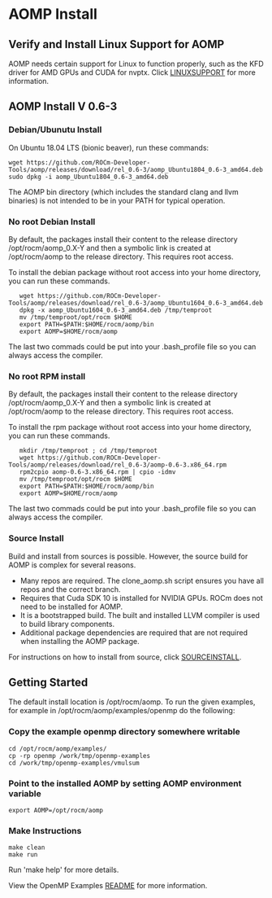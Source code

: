 # AOMP Install 


## Verify and Install Linux Support for AOMP

<A NAME="Linux-Support">

AOMP needs certain support for Linux to function properly, such as the KFD driver for AMD GPUs and CUDA for nvptx. Click [LINUXSUPPORT](LINUXSUPPORT.md) for more information.

## AOMP Install V 0.6-3

<A NAME="Install">

### Debian/Ubunutu Install

On Ubuntu 18.04 LTS (bionic beaver), run these commands:
```
wget https://github.com/ROCm-Developer-Tools/aomp/releases/download/rel_0.6-3/aomp_Ubuntu1804_0.6-3_amd64.deb
sudo dpkg -i aomp_Ubuntu1804_0.6-3_amd64.deb
```
The AOMP bin directory (which includes the standard clang and llvm binaries) is not intended to be in your PATH for typical operation.

<!--### RPM Install
For rpm-based Linux distributions, use this rpm
```
wget https://github.com/ROCm-Developer-Tools/aomp/releases/download/r/aomp-0.6-3.x86_64.rpm
sudo rpm -i aomp-0.6-3.x86_64.rpm
```
-->
### No root Debian Install

By default, the packages install their content to the release directory /opt/rocm/aomp_0.X-Y and then a  symbolic link is created at /opt/rocm/aomp to the release directory. This requires root access.

To install the debian package without root access into your home directory, you can run these commands.
```
   wget https://github.com/ROCm-Developer-Tools/aomp/releases/download/rel_0.6-3/aomp_Ubuntu1604_0.6-3_amd64.deb
   dpkg -x aomp_Ubuntu1604_0.6-3_amd64.deb /tmp/temproot
   mv /tmp/temproot/opt/rocm $HOME
   export PATH=$PATH:$HOME/rocm/aomp/bin
   export AOMP=$HOME/rocm/aomp
```
The last two commads could be put into your .bash_profile file so you can always access the compiler.

### No root RPM install

By default, the packages install their content to the release directory /opt/rocm/aomp_0.X-Y and then a  symbolic link is created at /opt/rocm/aomp to the release directory. This requires root access.

To install the rpm package without root access into your home directory, you can run these commands.
```
   mkdir /tmp/temproot ; cd /tmp/temproot 
   wget https://github.com/ROCm-Developer-Tools/aomp/releases/download/rel_0.6-3/aomp-0.6-3.x86_64.rpm
   rpm2cpio aomp-0.6-3.x86_64.rpm | cpio -idmv
   mv /tmp/temproot/opt/rocm $HOME
   export PATH=$PATH:$HOME/rocm/aomp/bin
   export AOMP=$HOME/rocm/aomp
```
The last two commads could be put into your .bash_profile file so you can always access the compiler.

### Source Install
Build and install from sources is possible.  However, the source build for AOMP is complex for several reasons.
- Many repos are required.  The clone_aomp.sh script ensures you have all repos and the correct branch.
- Requires that Cuda SDK 10 is installed for NVIDIA GPUs. ROCm does not need to be installed for AOMP.
- It is a bootstrapped build. The built and installed LLVM compiler is used to build library components.
- Additional package dependencies are required that are not required when installing the AOMP package.

For instructions on how to install from source, click [SOURCEINSTALL](SOURCEINSTALL.md).

## Getting Started

<A NAME="Getting-Started">

The default install location is /opt/rocm/aomp. To run the given examples, for example in /opt/rocm/aomp/examples/openmp do the following:

### Copy the example openmp directory somewhere writable
```
cd /opt/rocm/aomp/examples/
cp -rp openmp /work/tmp/openmp-examples
cd /work/tmp/openmp-examples/vmulsum
```

### Point to the installed AOMP by setting AOMP environment variable
```
export AOMP=/opt/rocm/aomp
```

### Make Instructions
```
make clean
make run
```
Run 'make help' for more details.  

View the OpenMP Examples [README](../examples/openmp) for more information.
